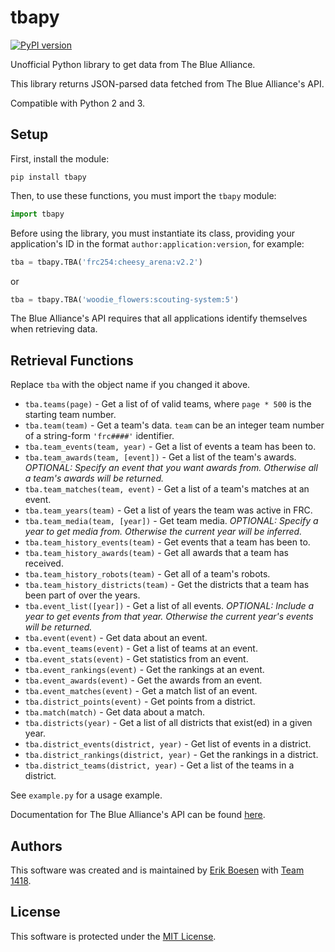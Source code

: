 # tbapy

[![PyPI version](https://badge.fury.io/py/tbapy.svg)](https://badge.fury.io/py/tbapy)

Unofficial Python library to get data from The Blue Alliance.

This library returns JSON-parsed data fetched from The Blue Alliance's API.

Compatible with Python 2 and 3.

## Setup
First, install the module:

    pip install tbapy

Then, to use these functions, you must import the `tbapy` module:

```py
import tbapy
```

Before using the library, you must instantiate its class, providing your application's ID in the format `author:application:version`, for example:

```py
tba = tbapy.TBA('frc254:cheesy_arena:v2.2')
```

or

```py
tba = tbapy.TBA('woodie_flowers:scouting-system:5')
```

The Blue Alliance's API requires that all applications identify themselves when retrieving data.


## Retrieval Functions
Replace `tba` with the object name if you changed it above.
* `tba.teams(page)` - Get a list of of valid teams, where `page * 500` is the starting team number.
* `tba.team(team)` - Get a team's data. `team` can be an integer team number of a string-form `'frc####'` identifier.
* `tba.team_events(team, year)` - Get a list of events a team has been to.
* `tba.team_awards(team, [event])` - Get a list of the team's awards. _OPTIONAL: Specify an event that you want awards from. Otherwise all a team's awards will be returned._
* `tba.team_matches(team, event)` - Get a list of a team's matches at an event.
* `tba.team_years(team)` - Get a list of years the team was active in FRC.
* `tba.team_media(team, [year])` - Get team media. _OPTIONAL: Specify a year to get media from. Otherwise the current year will be inferred._
* `tba.team_history_events(team)` - Get events that a team has been to.
* `tba.team_history_awards(team)` - Get all awards that a team has received.
* `tba.team_history_robots(team)` - Get all of a team's robots.
* `tba.team_history_districts(team)` - Get the districts that a team has been part of over the years.
* `tba.event_list([year])` - Get a list of all events. _OPTIONAL: Include a year to get events from that year. Otherwise the current year's events will be returned._
* `tba.event(event)` - Get data about an event.
* `tba.event_teams(event)` - Get a list of teams at an event.
* `tba.event_stats(event)` - Get statistics from an event.
* `tba.event_rankings(event)` - Get the rankings at an event.
* `tba.event_awards(event)` - Get the awards from an event.
* `tba.event_matches(event)` - Get a match list of an event.
* `tba.district_points(event)` - Get points from a district.
* `tba.match(match)` - Get data about a match.
* `tba.districts(year)` - Get a list of all districts that exist(ed) in a given year.
* `tba.district_events(district, year)` - Get list of events in a district.
* `tba.district_rankings(district, year)` - Get the rankings in a district.
* `tba.district_teams(district, year)` - Get a list of the teams in a district.

See `example.py` for a usage example.

Documentation for The Blue Alliance's API can be found [here](https://www.thebluealliance.com/apidocs).

## Authors
This software was created and is maintained by [Erik Boesen](https://github.com/ErikBoesen) with [Team 1418](https://github.com/frc1418).

## License
This software is protected under the [MIT License](LICENSE).
